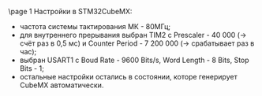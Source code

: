\page 1 Настройки в STM32CubeMX:

 - частота системы тактирования МК - 80МГц;
 - для внутреннего прерывания выбран TIM2 с Prescaler - 40 000 (-> счёт раз в 0,5 мс) и Counter Period - 7 200 000 (-> срабатывает раз в час);
 - выбран USART1 c Boud Rate - 9600 Bits/s, Word Length - 8 Bits, Stop Bits - 1;
 - остальные настройки остались в состоянии, которе генерирует CubeMX автоматически.